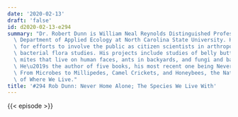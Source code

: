 ```yaml
---
date: '2020-02-13'
draft: 'false'
id: d2020-02-13-e294
summary: "Dr. Robert Dunn is William Neal Reynolds Distinguished Professor in the\
  \ Department of Applied Ecology at North Carolina State University. He is known\
  \ for efforts to involve the public as citizen scientists in arthropod surveys and\
  \ bacterial flora studies. His projects include studies of belly button biodiversity,\
  \ mites that live on human faces, ants in backyards, and fungi and bacteria in houses.\
  \ He\u2019s the author of five books, his most recent one being Never Home Alone:\
  \ From Microbes to Millipedes, Camel Crickets, and Honeybees, the Natural History\
  \ of Where We Live."
title: '#294 Rob Dunn: Never Home Alone; The Species We Live With'
---
```

{{< episode >}}
